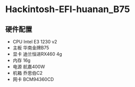 # Hackintosh-EFI-huanan_B75
## 硬件配置
- CPU	Intel E3 1230 v2
- 主板	华南金牌B75
- 显卡	迪兰恒进RX460 4g
- 内存	16g
- 电源	航嘉400W
- 机箱	乔思伯C2
- 网卡	BCM94360CD	
